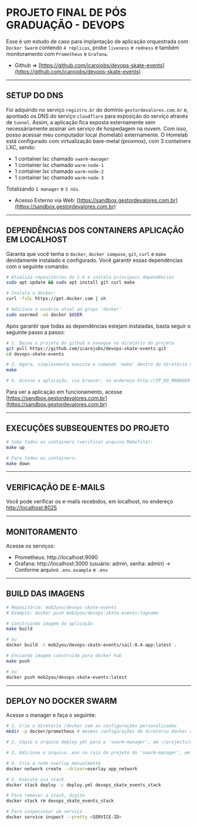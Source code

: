 # PROJETO FINAL DE PÓS GRADUAÇÃO - DEVOPS
Esse é um estudo de caso para implantação de aplicação orquestrada com `Docker Swarm` contendo `4 réplicas`, probe `liveness` e `redness` e também monitoramento com `Prometheus` e `Grafana`.

- Github => [https://github.com/icarojobs/devops-skate-events](https://github.com/icarojobs/devops-skate-events)
---

## SETUP DO DNS
Foi adquirido no serviço `registro.br` do domínio `gestordevalores.com.br` e, apontado os DNS do serviço `cloudflare` para exposição do serviço através de `tunnel`.
Assim, a aplicação fica exposta externamente sem necessáriamente assinar um serviço de hospedagem na nuvem.
Com isso, posso acessar meu computador local (homelab) externamente.
O Homelab está configurado com virtualização bare-metal (proxmox), com 3 containers LXC, sendo:
- 1 container lxc chamado `swarm-manager`
- 1 container lxc chamado `warm-node-1`
- 1 container lxc chamado `warm-node-2`
- 1 container lxc chamado `warm-node-3`

Totalizando `1 manager` e `3 nós`.

- Acesso Externo via Web: [https://sandbox.gestordevalores.com.br](https://sandbox.gestordevalores.com.br)

---
## DEPENDÊNCIAS DOS CONTAINERS APLICAÇÃO EM LOCALHOST
Garanta que você tenha o `docker`, `docker compose`, `git`, `curl` e `make` devidamente instalado e configurado.
Você garantir essas dependências com o seguinte comando:
```bash
# Atualiza repositórios do S.O e instala principais dependências
sudo apt update && sudo apt install git curl make

# Instala o docker:
curl -fsSL https://get.docker.com | sh

# Adiciona o usuário atual ao grupo 'docker'
sudo usermod -aG docker $USER
```

Após garantir que todas as dependências estejam instaladas, basta seguir o seguinte passo a passo:
```bash
# 1. Baixe o projeto do github e navegue no diretório do projeto
git pull https://github.com/icarojobs/devops-skate-events.git
cd devops-skate-events

# 2. Agora, simplesmente execute o comando 'make' dentro do diretório do projeto
make

# 4. Acesse a aplicação, via browser, no endereço http://IP_DO_MANAGER:8000
```
Para ver a aplicação em funcionamento, acesse [https://sandbox.gestordevalores.com.br](https://sandbox.gestordevalores.com.br)

---
## EXECUÇÕES SUBSEQUENTES DO PROJETO
```bash
# Sobe todos os containers (verificar arquivo Makefile):
make up

# Para todos os containers:
make down
```

---
## VERIFICAÇÃO DE E-MAILS
Você pode verificar os e-mails recebidos, em localhost, no endereço [http://localhost:8025](http://localhost:8025)

---
## MONITORAMENTO
Acesse os serviços:
- Prometheus: http://localhost:9090
- Grafana: http://localhost:3000 (usuário: admin, senha: admin) -> Conforme arquivo `.env.example` e `.env`

---

## BUILD DAS IMAGENS
```bash
# Repositório: mob2you/devops-skate-events
# Exemplo: docker push mob2you/devops-skate-events:tagname

# Construindo imagem da aplicação
make build

# ou
docker build -t mob2you/devops-skate-events/sail-8.4-app:latest .

# Enviando imagem construída para docker hub
make push

# ou
docker push mob2you/devops-skate-events:latest
```
---

## DEPLOY NO DOCKER SWARM
Acesse o manager e faça o seguinte:
```bash
# 1. Crie o diretório /docker com as configurações personalizadas
mkdir -p docker/prometheus # mesmas configurações do diretório docker do projeto, no arquivo prometheus.yml

# 2. Copie o arquivo deploy.yml para o 'swarm-manager', em ~/projects/devops-skate-events

# 3. Adicione o arquivo .env na raiz do projeto do 'swarm-manager', em ~/projects/devops-skate-events

# 4. Crie a rede overlay manualmente
docker network create --driver=overlay app_network

# 5. Execute sua stack
docker stack deploy -c deploy.yml devops_skate_events_stack

# Para remover a stack, digite
docker stack rm devops_skate_events_stack

# Para inspecionar um serviço
docker service inspect --pretty <SERVICE-ID>
```
